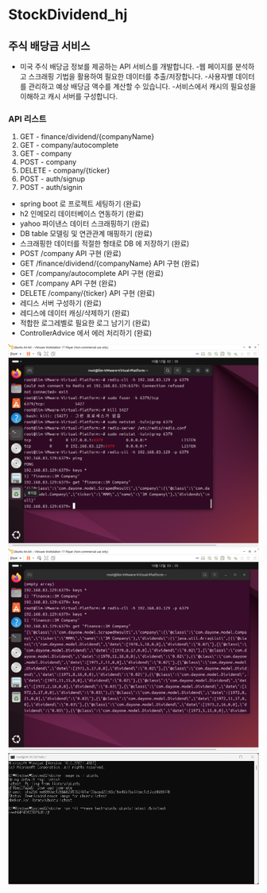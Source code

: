 # StockDividend_hj

## 주식 배당금 서비스
- 미국 주식 배당금 정보를 제공하는 API 서비스를 개발합니다.
  -웹 페이지를 분석하고 스크래핑 기법을 활용하여 필요한 데이터를 추출/저장합니다.
  -사용자별 데이터를 관리하고 예상 배당금 액수를 계산할 수 있습니다.
  -서비스에서 캐시의 필요성을 이해하고 캐시 서버를 구성합니다.


### API 리스트
1. GET - finance/dividend/{companyName}
2. GET - company/autocomplete
3. GET - company
4. POST - company
5. DELETE - company/{ticker}
6. POST - auth/signup
7. POST - auth/signin

- spring boot 로 프로젝트 세팅하기 (완료)
- h2 인메모리 데이터베이스 연동하기 (완료)
- yahoo 파이낸스 데이터 스크래핑하기 (완료)
- DB table 모델링 및 연관관계 매핑하기 (완료)
- 스크래핑한 데이터를 적절한 형태로 DB 에 저장하기 (완료)
- POST /company API 구현 (완료)
- GET /finance/dividend/{companyName} API 구현 (완료)
- GET /company/autocomplete API 구현 (완료)
- GET /company API 구현 (완료)
- DELETE /company/{ticker} API 구현 (완료)
- 레디스 서버 구성하기 (완료)
- 레디스에 데이터 캐싱/삭제하기 (완료)
- 적합한 로그레벨로 필요한 로그 남기기 (완료)
- ControllerAdvice 에서 에러 처리하기 (완료)

![Image1](./2.png)
![Image2](./3.png)
![Image3](./4.png)

